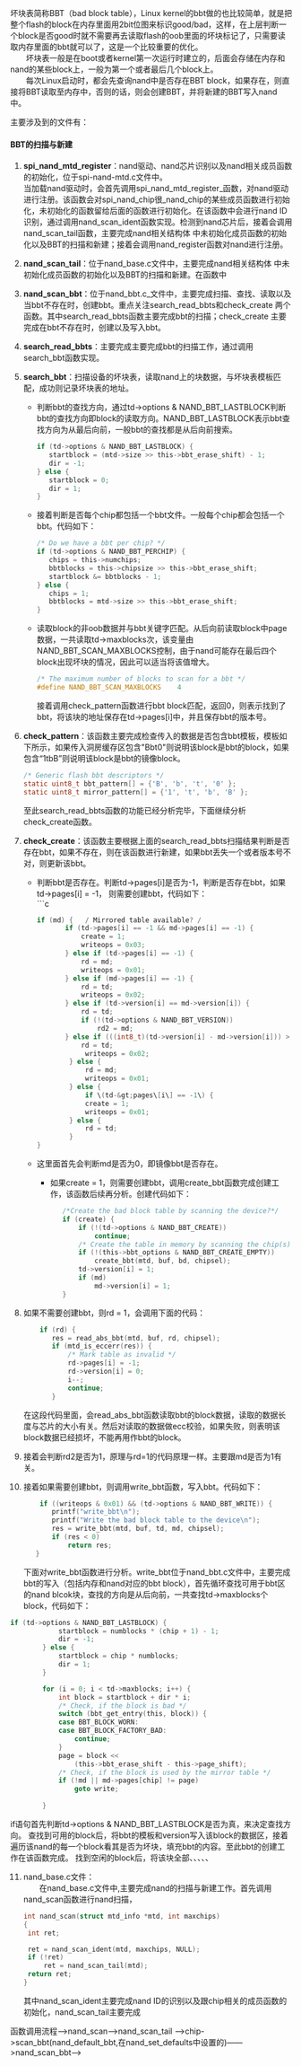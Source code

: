 坏块表简称BBT（bad block table），Linux kernel的bbt做的也比较简单，就是把整个flash的block在内存里面用2bit位图来标识good/bad，这样，在上层判断一个block是否good时就不需要再去读取flash的oob里面的坏块标记了，只需要读取内存里面的bbt就可以了，这是一个比较重要的优化。  
    坏块表一般是在boot或者kernel第一次运行时建立的，后面会存储在内存和nand的某些block上，一般为第一个或者最后几个block上。  
  每次Linux启动时，都会先查询nand中是否存在BBT block，如果存在，则直接将BBT读取至内存中，否则的话，则会创建BBT，并将新建的BBT写入nand中。

主要涉及到的文件有：

#### BBT的扫描与新建

1. **spi\_nand\_mtd\_register**：nand驱动、nand芯片识别以及nand相关成员函数的初始化，位于spi-nand-mtd.c文件中。  
   当加载nand驱动时，会首先调用spi_nand\_mtd\_register_函数，对nand驱动进行注册。该函数会对spi\_nand\_chip很\_nand\_chip的某些成员函数进行初始化，未初始化的函数留给后面的函数进行初始化。在该函数中会进行nand ID识别，通过调用nand\_scan\_ident函数实现。检测到nand芯片后，接着会调用nand\_scan\_tail函数，主要完成nand相关结构体 中未初始化成员函数的初始化以及BBT的扫描和新建；接着会调用nand\_register函数对nand进行注册。

2. **nand\_scan\_tail**：位于nand\_base.c文件中，主要完成nand相关结构体 中未初始化成员函数的初始化以及BBT的扫描和新建。在函数中

3. **nand\_scan\_bbt**：位于nand_bbt.c_文件中，主要完成扫描、查找、读取以及当bbt不存在时，创建bbt。重点关注search\_read\_bbts和check\_create 两个函数。其中search\_read\_bbts函数主要完成bbt的扫描；check\_create 主要完成在bbt不存在时，创建以及写入bbt。

4. **search\_read\_bbts**：主要完成主要完成bbt的扫描工作，通过调用search\_bbt函数实现。

5. **search\_bbt**：扫描设备的坏块表，读取nand上的块数据，与坏块表模板匹配，成功则记录坏块表的地址。

   * 判断bbt的查找方向，通过td-&gt;options & NAND\_BBT\_LASTBLOCK判断bbt的查找方向即block的读取方向。NAND\_BBT\_LASTBLOCK表示bbt查找方向为从最后向前，一般bbt的查找都是从后向前搜索。
     ```c
     if (td->options & NAND_BBT_LASTBLOCK) {
        startblock = (mtd->size >> this->bbt_erase_shift) - 1;
        dir = -1;
     } else {
        startblock = 0;
        dir = 1;
     }
     ```
   * 接着判断是否每个chip都包括一个bbt文件。一般每个chip都会包括一个bbt。代码如下：
     ```c
     /* Do we have a bbt per chip? */
     if (td->options & NAND_BBT_PERCHIP) {
        chips = this->numchips;
        bbtblocks = this->chipsize >> this->bbt_erase_shift;
        startblock &= bbtblocks - 1;
     } else {
        chips = 1;
        bbtblocks = mtd->size >> this->bbt_erase_shift;
     }
     ```
   * 读取block的非oob数据并与bbt关键字匹配。从后向前读取block中page数据，一共读取td-&gt;maxblocks次，该变量由NAND\_BBT\_SCAN\_MAXBLOCKS控制，由于nand可能存在最后四个block出现坏块的情况，因此可以适当将该值增大。

     ```c
     /* The maximum number of blocks to scan for a bbt */
     #define NAND_BBT_SCAN_MAXBLOCKS    4
     ```

     接着调用check\_pattern函数进行bbt block匹配，返回0，则表示找到了bbt，将该块的地址保存在td-&gt;pages\[i\]中，并且保存bbt的版本号。

6. **check\_pattern**：该函数主要完成检查传入的数据是否包含bbt模板，模板如下所示，如果传入洞房缓存区包含"Bbt0"则说明该block是bbt的block，如果包含“1tbB”则说明该block是bbt的镜像block。

   ```c
   /* Generic flash bbt descriptors */
   static uint8_t bbt_pattern[] = {'B', 'b', 't', '0' };
   static uint8_t mirror_pattern[] = {'1', 't', 'b', 'B' };
   ```

   至此search\_read\_bbts函数的功能已经分析完毕，下面继续分析check\_create函数。

7. **check\_create**：该函数主要根据上面的search\_read\_bbts扫描结果判断是否存在bbt，如果不存在，则在该函数进行新建，如果bbt丢失一个或者版本号不对，则更新该bbt。

   * 判断bbt是否存在。判断td-&gt;pages\[i\]是否为-1，判断是否存在bbt，如果td-&gt;pages\[i\] = -1， 则需要创建bbt，代码如下：  
     \`\`\`c

     ```c
     if (md) {   / Mirrored table available? /
            if (td->pages[i] == -1 && md->pages[i] == -1) {
                create = 1;
                writeops = 0x03;
            } else if (td->pages[i] == -1) {
                rd = md;
                writeops = 0x01;
            } else if (md->pages[i] == -1) {
                rd = td;
                writeops = 0x02;
            } else if (td->version[i] == md->version[i]) {
                rd = td;
                if (!(td->options & NAND_BBT_VERSION))
                    rd2 = md;
            } else if (((int8_t)(td->version[i] - md->version[i])) > 0) {
                rd = td;
                 writeops = 0x02;
             } else {
                 rd = md;
                 writeops = 0x01;
             } else {
                 if \(td-&gt;pages\[i\] == -1\) {  
                 create = 1;
                 writeops = 0x01;
             } else {
                 rd = td;
             }
     }
     ```

   * 这里面首先会判断md是否为0，即镜像bbt是否存在。

     * 如果create = 1，则需要创建bbt，调用create\_bbt函数完成创建工作，该函数后续再分析。创建代码如下：

       ```c
          /*Create the bad block table by scanning the device?*/ 
          if (create) { 
              if (!(td->options & NAND_BBT_CREATE)) 
                  continue;
              /* Create the table in memory by scanning the chip(s) */
              if (!(this->bbt_options & NAND_BBT_CREATE_EMPTY))
                  create_bbt(mtd, buf, bd, chipsel);
              td->version[i] = 1;
              if (md)
                  md->version[i] = 1;
          }
       ```

8. 如果不需要创建bbt，则rd = 1，会调用下面的代码：

   ```c
       if (rd) {
          res = read_abs_bbt(mtd, buf, rd, chipsel);
          if (mtd_is_eccerr(res)) {
              /* Mark table as invalid */
              rd->pages[i] = -1;
              rd->version[i] = 0;
              i--;
              continue;
          }
   ```

   在这段代码里面，会read\_abs\_bbt函数读取bbt的block数据，读取的数据长度与芯片的大小有关。然后对读取的数据做ecc校验，如果失败，则表明该block数据已经损坏，不能再用作bbt的block。

9. 接着会判断rd2是否为1，原理与rd=1的代码原理一样。主要跟md是否为1有关。

10. 接着如果需要创建bbt，则调用write\_bbt函数，写入bbt。代码如下：

    ```c
        if ((writeops & 0x01) && (td->options & NAND_BBT_WRITE)) {
           printf("write_bbt\n");
           printf("Write the bad block table to the device\n");
           res = write_bbt(mtd, buf, td, md, chipsel);
           if (res < 0)
               return res;
       }
    ```

    下面对write\_bbt函数进行分析。write\_bbt位于nand\_bbt.c文件中，主要完成bbt的写入（包括内存和nand对应的bbt block），首先循环查找可用于bbt区的nand blcok块，查找的方向是从后向前，一共查找td->maxblocks个block，代码如下：
```c  
if (td->options & NAND_BBT_LASTBLOCK) {
			startblock = numblocks * (chip + 1) - 1;
			dir = -1;
		} else {
			startblock = chip * numblocks;
			dir = 1;
		}

		for (i = 0; i < td->maxblocks; i++) {
			int block = startblock + dir * i;
			/* Check, if the block is bad */
			switch (bbt_get_entry(this, block)) {
			case BBT_BLOCK_WORN:
			case BBT_BLOCK_FACTORY_BAD:
				continue;
			}
			page = block <<
				(this->bbt_erase_shift - this->page_shift);
			/* Check, if the block is used by the mirror table */
			if (!md || md->pages[chip] != page)
				goto write;
			
		}  
```
if语句首先判断td->options & NAND_BBT_LASTBLOCK是否为真，来决定查找方向。
查找到可用的block后，将bbt的模板和version写入该block的数据区，接着遍历该nand的每一个block看其是否为坏块，填充bbt的内容。至此bbt的创建工作在该函数完成。
    找到空闲的block后，将该块全部、、、、、

11. nand\_base.c文件：  
      在nand\_base.c文件中,主要完成nand的扫描与新建工作。首先调用nand\_scan函数进行nand扫描，

    ```c
    int nand_scan(struct mtd_info *mtd, int maxchips)
    {
     int ret;

     ret = nand_scan_ident(mtd, maxchips, NULL);
     if (!ret)
         ret = nand_scan_tail(mtd);
     return ret;
    }
    ```

    其中nand\_scan\_ident主要完成nand ID的识别以及跟chip相关的成员函数的初始化，nand\_scan\_tail主要完成

函数调用流程——>nand_scan——>nand_scan_tail ——>chip->scan_bbt(nand_default_bbt,在nand_set_defaults中设置的)——>nand_scan_bbt——>


